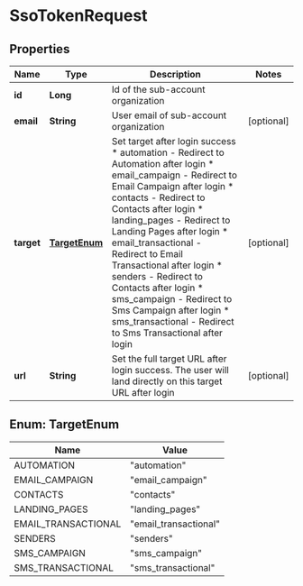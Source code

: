 
# SsoTokenRequest

## Properties
Name | Type | Description | Notes
------------ | ------------- | ------------- | -------------
**id** | **Long** | Id of the sub-account organization | 
**email** | **String** | User email of sub-account organization |  [optional]
**target** | [**TargetEnum**](#TargetEnum) | Set target after login success * automation - Redirect to Automation after login * email_campaign - Redirect to Email Campaign after login * contacts - Redirect to Contacts after login * landing_pages - Redirect to Landing Pages after login * email_transactional - Redirect to Email Transactional after login * senders - Redirect to Contacts after login * sms_campaign - Redirect to Sms Campaign after login * sms_transactional - Redirect to Sms Transactional after login  |  [optional]
**url** | **String** | Set the full target URL after login success. The user will land directly on this target URL after login |  [optional]


<a name="TargetEnum"></a>
## Enum: TargetEnum
Name | Value
---- | -----
AUTOMATION | &quot;automation&quot;
EMAIL_CAMPAIGN | &quot;email_campaign&quot;
CONTACTS | &quot;contacts&quot;
LANDING_PAGES | &quot;landing_pages&quot;
EMAIL_TRANSACTIONAL | &quot;email_transactional&quot;
SENDERS | &quot;senders&quot;
SMS_CAMPAIGN | &quot;sms_campaign&quot;
SMS_TRANSACTIONAL | &quot;sms_transactional&quot;




